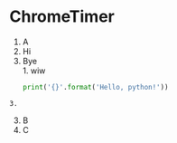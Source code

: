 # ChromeTimer

1. A   
  1. Hi   
  2. Bye   
    1. wiw   
      ```python
      print('{}'.format('Hello, python!'))
      ```   
    3.    
3. B   
4. C   
